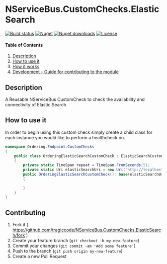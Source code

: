 # NServiceBus.CustomChecks.ElasticSearch

[![Build status](https://img.shields.io/appveyor/build/TraGicCode/NServiceBus-CustomChecks-ElasticSearch/master)](https://ci.appveyor.com/project/TraGicCode/NServiceBus-CustomChecks-ElasticSearch)
[![Nuget](https://img.shields.io/nuget/v/NServiceBus.CustomChecks.ElasticSearch)](https://www.nuget.org/packages/NServiceBus.CustomChecks.ElasticSearch)
[![Nuget downloads](https://img.shields.io/nuget/dt/NServiceBus.CustomChecks.ElasticSearch)](https://www.nuget.org/packages/NServiceBus.CustomChecks.ElasticSearch)
[![License](https://img.shields.io/github/license/TraGicCode/NServiceBus.CustomChecks.ElasticSearch.svg)](https://github.com/TraGicCode/NServiceBus.CustomChecks.ElasticSearch/blob/master/LICENSE)

#### Table of Contents

1. [Description](#description)
1. [How to use it](#how-to-use-it)
1. [How it works](#how-it-works)
1. [Development - Guide for contributing to the module](#contributing)

## Description

A Reusable NServiceBus CustomCheck to check the availability and connectivity of Elastic Search.

## How to use it

In order to begin using this custom check simply create a child class for each instance you would like to perform a healthcheck on.

```c#
namespace Ordering.Endpoint.CustomChecks
{
    public class OrderingElasticSearchCustomCheck : ElasticSearchCustomCheck
    {
        private static TimeSpan repeat = TimeSpan.FromSeconds(5);
        private static Uri elasticSearchUri = new Uri("http://localhost:9200");
        public OrderingElasticSearchCustomCheck(): base(elasticSearchUri, repeat)
        {

        }
    }
}
```

## Contributing

1. Fork it ( <https://github.com/tragiccode/NServiceBus.CustomChecks.ElasticSearch/fork> )
1. Create your feature branch (`git checkout -b my-new-feature`)
1. Commit your changes (`git commit -am 'Add some feature'`)
1. Push to the branch (`git push origin my-new-feature`)
1. Create a new Pull Request